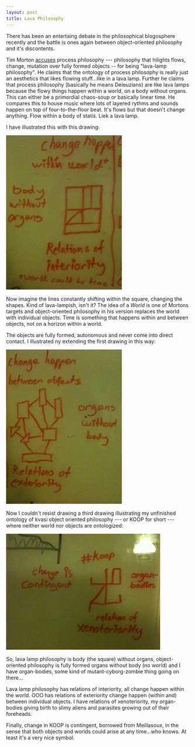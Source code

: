 ```yaml
---
layout: post
title: Lava Philosophy
---
```

There has been an entertaing debate in the philosophical blogosphere recently and the battle is ones again between object-oriented philosophy and it's discontents.

Tim Morton [accuses](http://ecologywithoutnature.blogspot.com/search/label/lava%20lamp%20materialism) process philosophy --- philosophy that hilights flows, change, mutation over fully formed objects -- for being "lava-lamp philosophy". He claims that the ontology of process philosophy is really just an aesthetics that likes flowing stuff...like in a lava lamp. Further he claims that process philosophy (basically he means Deleuzians) are like lava lamps because the flowy things happen within a world, on a body without organs. This can either be a primordial chaos-soup or basically linear time. He compares this to house music where lots of layered rythms and sounds happen on top of four-to-the-floor beat. It's flows but that doesn't change anything. Flow within a body of statis. Liek a lava lamp. 

I have illustrated this with this drawing:


![lava](/img/lava.jpg)


Now imagine the lines constantly shifting within the square, changing the shapes. Kind of lava-lampish, isn't it? The idea of a *World* is one of Mortons targets and object-oriented philosophy in his version replaces the world with individual objects. Time is something that happens within and between objects, not on a horizon within a world. 

The objects are fully formed, autonomous and never come into direct contact. I illustrated ny extending the first drawing in this way:


![ooo](/img/ooo.jpg)


Now I couldn't resist drawing a third drawing illustrating my unfinished ontology of kvasi object oriented philosophy --- or KOOP for short --- where neither world nor objects are ontologized:


![koop](/img/koop.jpg)


So, lava lamp philosophy is body (the square) without organs, object-oriented philosophy is fully formed organs without body (no world) and I have organ-bodies, some kind of mutant-cyborg-zombie thing going on there...

Lava lamp philosophy has relations of interiority, all change happen within the world. OOO has relations of exteriority change happen (within and) between individual objects. I have relations of xenoteriority, my organ-bodies giving birth to slimy aliens and parasites growing out of their foreheads.

Finally, change in KOOP is contingent, borrowed from Meillasoux, in the sense that both objects and worlds could arise at any time...who knows. At least it's a very nice symbol.

